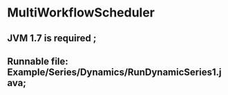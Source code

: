 # MultiWorkflowScheduler
## JVM 1.7 is required ;
## Runnable file: Example/Series/Dynamics/RunDynamicSeries1.java;
